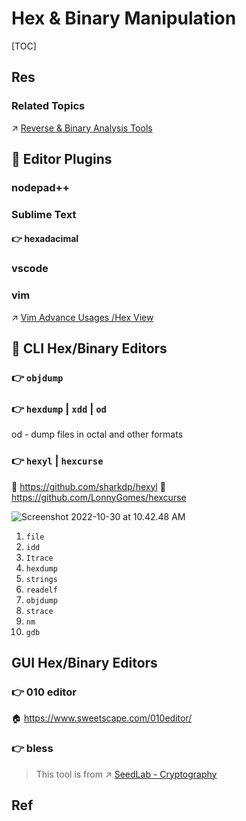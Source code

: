 # Hex & Binary Manipulation

[TOC]



## Res
### Related Topics
↗ [Reverse & Binary Analysis Tools](../../../../../CyberSecurity/☠️%20Kill%20Chain/Reverse%20&%20Binary%20Analysis%20Tools/Reverse%20&%20Binary%20Analysis%20Tools.md)



## 🎯 Editor Plugins
### nodepad++


### Sublime Text
#### 👉 hexadacimal


### vscode


### vim
↗ [Vim Advance Usages /Hex View](../../../../👩‍💻%20Programming%20Methodology%20and%20Languages/🛠️%20Programming%20Tools%20Chain/Text%20Editors/Vim/Vim%20Usages/Vim%20Advance%20Usages.md#Hex%20View)



## 🎯 CLI Hex/Binary Editors
### 👉 `objdump`


### 👉 `hexdump` | `xdd` | `od`
od - dump files in octal and other formats


### 👉 `hexyl` | `hexcurse`
🚧 https://github.com/sharkdp/hexyl
🚧 https://github.com/LonnyGomes/hexcurse

![Screenshot 2022-10-30 at 10.42.48 AM](../../../../../../../Assets/Pics/Screenshot%202022-10-30%20at%2010.42.48%20AM.png)


[Top Hex Editors for Linux]: https://www.tecmint.com/best-hex-editors-for-linux/
[Linux下查看二进制文件]: https://blog.csdn.net/qq_19922839/article/details/115483499

[ ⭐ Radare2: The Libre Unix-Like Reverse Engineering Framework]: https://github.com/radareorg/radare2

[在 Linux 上分析二进制文件的 10 种方法]: https://linux.cn/article-12187-1.html
1. `file`
2. `idd`
3. `Itrace`
4. `hexdump`
5. `strings`
6. `readelf`
7. `objdump`
8. `strace`
9. `nm`
10. `gdb`



## GUI Hex/Binary Editors
### 👉 010 editor
🏠 https://www.sweetscape.com/010editor/


### 👉 bless
> This tool is from ↗ [SeedLab - Cryptography](../../../../../CyberSecurity/☠️%20Kill%20Chain/🎯%20Cyber%20Ranges%20&%20Labs/🧪%20Security%20Labs/SEED%20Project/SeedLab%20-%20Cryptography.md##👉%20MD5%20Collision%20Attack%20Lab)




## Ref

